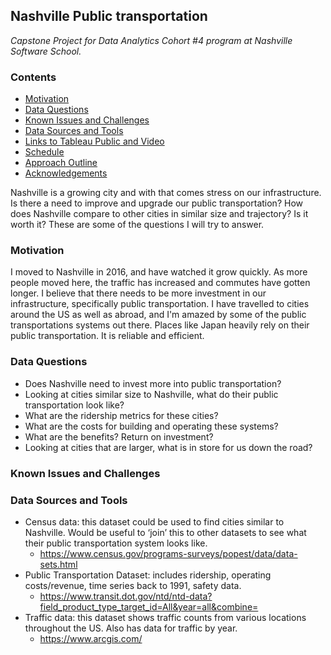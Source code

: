 ## **Nashville Public transportation**
*Capstone Project for Data Analytics Cohort #4 program at Nashville Software School.*

### **Contents**  
- [Motivation](#Motivation)
- [Data Questions](#Data-Questions)
- [Known Issues and Challenges](#Known-Issues-and-Challenges)
- [Data Sources and Tools](#Data-Sources-and-Tools)
- [Links to Tableau Public and Video](#Links-to-Tableau-Public-and-Video)
- [Schedule](#Schedule)
- [Approach Outline](#Approach-Outline)
- [Acknowledgements](#Acknowledgements)

Nashville is a growing city and with that comes stress on our infrastructure. Is there a need to improve and upgrade our public transportation? How does Nashville compare to other cities in similar size and trajectory? Is it worth it? These are some of the questions I will try to answer.

### **Motivation**   
I moved to Nashville in 2016, and have watched it grow quickly. As more people moved here, the traffic has increased and commutes have gotten longer. I believe that there needs to be more investment in our infrastructure, specifically public transportation. I have travelled to cities around the US as well as abroad, and I'm amazed by some of the public transportations systems out there. Places like Japan heavily rely on their public transportation. It is reliable and efficient.

### **Data Questions**   
* Does Nashville need to invest more into public transportation?
* Looking at cities similar size to Nashville, what do their public transportation look like?
* What are the ridership metrics for these cities?
* What are the costs for building and operating these systems?
* What are the benefits? Return on investment?
* Looking at cities that are larger, what is in store for us down the road?

### **Known Issues and Challenges**   

### **Data Sources and Tools**  
* Census data: this dataset could be used to find cities similar to Nashville. Would be useful to ‘join’ this to other datasets to see what their public transportation system looks like.
    * https://www.census.gov/programs-surveys/popest/data/data-sets.html
* Public Transportation Dataset: includes ridership, operating costs/revenue, time series back to 1991, safety data.
    * https://www.transit.dot.gov/ntd/ntd-data?field_product_type_target_id=All&year=all&combine=
* Traffic data: this dataset shows traffic counts from various locations throughout the US. Also has data for traffic by year.
    * https://www.arcgis.com/
